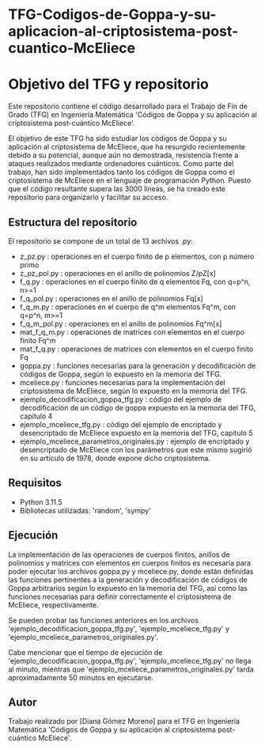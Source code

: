 # TFG-Codigos-de-Goppa-y-su-aplicacion-al-criptosistema-post-cuantico-McEliece

# Objetivo del TFG y repositorio
Este repositorio contiene el código desarrollado para el Trabajo de Fin de Grado (TFG) en Ingeniería Matemática 'Códigos de Goppa y su aplicación al criptosistema post-cuántico McEliece'.

El objetivo de este TFG ha sido estudiar los códigos de Goppa y su aplicación al criptosistema de McEliece, que ha resurgido recientemente debido a su potencial, aunque aún no demostrada, resistencia frente a ataques realizados mediante ordenadores cuánticos. Como parte del trabajo, han sido implementados tanto los códigos de Goppa como el criptosistema de McEliece en el lenguaje de programación Python. Puesto que el código resultante supera las 3000 líneas, se ha creado este repositorio para organizarlo y facilitar su acceso.

## Estructura del repositorio
El repositorio se compone de un total de 13 archivos .py:
- z_pz.py : operaciones en el cuerpo finito de p elementos, con p número primo
- z_pz_pol.py : operaciones en el anillo de polinomios Z/pZ[x]
- f_q.py : operaciones en el cuerpo finito de q elementos Fq, con q=p^n, n>=1
- f_q_pol.py : operaciones en el anillo de polinomios Fq[x]
- f_q_m.py : operaciones en el cuerpo de q^m elementos Fq^m, con q=p^n, m>=1
- f_q_m_pol.py : operaciones en el anillo de polinomios Fq^m[x]
- mat_f_q_m.py : operaciones de matrices con elementos en el cuerpo finito Fq^m
- mat_f_q.py : operaciones de matrices con elementos en el cuerpo finito Fq
- goppa.py : funciones necesarias para la generación y decodificación de códigos de Goppa, según lo expuesto en la memoria del TFG. 
- mceliece.py : funciones necesarias para la implementación del criptosistema de McEliece, según lo expuesto en la memoria del TFG. 
- ejemplo_decodificacion_goppa_tfg.py : código del ejemplo de decodificación de un código de goppa expuesto en la memoria del TFG, capítulo 4
- ejemplo_mceliece_tfg.py : código del ejemplo de encriptado y desencriptado de McEliece expuesto en la memoria del TFG, capítulo 5
- ejemplo_mceliece_parametros_originales.py : ejemplo de encriptado y desencriptado de McEliece con los parámetros que este mismo sugirió en su artículo de 1978, donde expone dicho criptosistema.

## Requisitos
- Python 3.11.5
- Bibliotecas utilizadas: 'random', 'sympy'

## Ejecución
La implementación de las operaciones de cuerpos finitos, anillos de polinomios y matrices con elementos en cuerpos finitos es necesaria para poder ejecutar los archivos
goppa.py y mceliece.py, donde están definidas las funciones pertinentes a la generación y decodificación de códigos de Goppa arbitrarios según lo expuesto en la memoria del TFG, así como las funciones necesarias para definir correctamente el criptosistema de McEliece, respectivamente.

Se pueden probar las funciones anteriores en los archivos 'ejemplo_decodificacion_goppa_tfg.py', 'ejemplo_mceliece_tfg.py' y 'ejemplo_mceliece_parametros_originales.py'. 

Cabe mencionar que el tiempo de ejecución de 'ejemplo_decodificacion_goppa_tfg.py', 'ejemplo_mceliece_tfg.py' no llega al minuto, mientras que 'ejemplo_mceliece_parametros_originales.py' tarda aproximadamente 50 minutos en ejecutarse. 

## Autor
Trabajo realizado por [Diana Gómez Moreno] para el TFG en Ingeniería Matemática 'Códigos de Goppa y su aplicación al criptosistema post-cuántico McEliece'.

